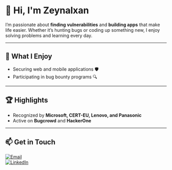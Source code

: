 # 👋 Hi, I'm Zeynalxan

I’m passionate about **finding vulnerabilities** and **building apps** that make life easier. Whether it’s hunting bugs or coding up something new, I enjoy solving problems and learning every day.  

---

## 🔧 What I Enjoy  
- Securing web and mobile applications 🛡️  
- Participating in bug bounty programs 🔍  

---

## 🏆 Highlights  
- Recognized by **Microsoft, CERT-EU, Lenovo, and Panasonic**  
- Active on **Bugcrowd** and **HackerOne**  

---

## 📫 Get in Touch  
[![Email](https://img.shields.io/badge/Email-red?logo=gmail)](mailto:zeynalxanquliyev@proton.me)  
[![LinkedIn](https://img.shields.io/badge/LinkedIn-blue?logo=linkedin)]( https://www.linkedin.com/in/zeynalxanquliyev )  
